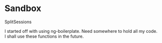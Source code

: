 Sandbox
=======

SplitSessions

I started off with using ng-boilerplate.  Need somewhere to hold all my code.  I shall use these functions 
in the future.

